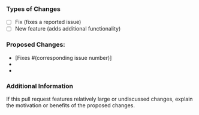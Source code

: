 
### Types of Changes
 - [ ] Fix (fixes a reported issue) 
 - [ ] New feature (adds additional functionality)

### Proposed Changes:  
  - [Fixes #(corresponding issue number)]
  -   
  -   

### Additional Information
If this pull request features relatively large or undiscussed changes, explain the motivation or benefits of the proposed changes. 

